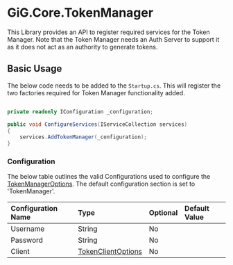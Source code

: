 ﻿# GiG.Core.TokenManager

This Library provides an API to register required services for the Token Manager. Note that the Token Manager needs an Auth Server to support it as it does not 
act as an authority to generate tokens.

## Basic Usage

The below code needs to be added to the `Startup.cs`. This will register the two factories required for Token Manager functionality added.

```csharp

private readonly IConfiguration _configuration;

public void ConfigureServices(IServiceCollection services)
{
    services.AddTokenManager(_configuration);
}

```

### Configuration

The below table outlines the valid Configurations used to configure the [TokenManagerOptions](..\src\GiG.Core.TokenManager\Models\TokenManagerOptions.cs). 
The default configuration section is set to 'TokenManager'.


| Configuration Name | Type               | Optional | Default Value            |
|:-------------------|:-------            |:---------|:-------------------------|
| Username           | String             | No       |                          |
| Password           | String             | No       |                          |
| Client             | [TokenClientOptions](..\src\GiG.Core.TokenManager\Models\TokenClientOptions.cs) | No       |                          |